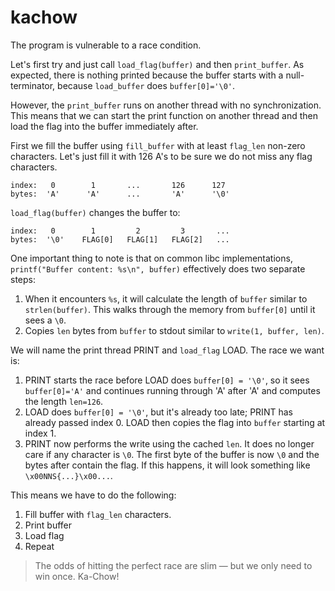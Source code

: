 # kachow

The program is vulnerable to a race condition. 

Let's first try and just call `load_flag(buffer)` and then `print_buffer`. As expected, there is nothing printed because the buffer starts with a null-terminator, because `load_buffer` does `buffer[0]='\0'`.

However, the `print_buffer` runs on another thread with no synchronization. This means that we can start the print function on another thread and then load the flag into the buffer immediately after.

First we fill the buffer using `fill_buffer` with at least `flag_len` non-zero characters. Let's just fill it with 126 A's to be sure we do not miss any flag characters.

```
index:   0        1       ...       126      127
bytes:  'A'      'A'      ...       'A'      '\0'
```

`load_flag(buffer)` changes the buffer to:

```
index:   0        1         2         3       ... 
bytes:  '\0'    FLAG[0]   FLAG[1]   FLAG[2]   ...
```

One important thing to note is that on common libc implementations, `printf("Buffer content: %s\n", buffer)` effectively does two separate steps:

1. When it encounters `%s`, it will calculate the length of `buffer` similar to `strlen(buffer)`. This walks through the memory from `buffer[0]` until it sees a `\0`. 
2. Copies `len` bytes from `buffer` to stdout similar to `write(1, buffer, len)`.

We will name the print thread PRINT and `load_flag` LOAD. The race we want is:

1. PRINT starts the race before LOAD does `buffer[0] = '\0'`, so it sees `buffer[0]='A'` and continues running through 'A' after 'A' and computes the length `len=126`.
2. LOAD does `buffer[0] = '\0'`, but it's already too late; PRINT has already  passed index 0. LOAD then copies the flag into `buffer` starting at index 1. 
3. PRINT now performs the write using the cached `len`. It does no longer care if any character is `\0`. The first byte of the buffer is now `\0` and the bytes after contain the flag. If this happens, it will look something like `\x00NNS{...}\x00...`.

This means we have to do the following:

1. Fill buffer with `flag_len` characters.
2. Print buffer
3. Load flag
4. Repeat

> The odds of hitting the perfect race are slim — but we only need to win once. Ka-Chow!